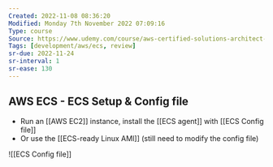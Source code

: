 ```yaml
---
Created: 2022-11-08 08:36:20
Modified: Monday 7th November 2022 07:09:16
Type: course
Source: https://www.udemy.com/course/aws-certified-solutions-architect-associate-saa-c01/?xref=E0Aed11STH4LPUQvCz0GJFABTmM=
Tags: [development/aws/ecs, review]
sr-due: 2022-11-24
sr-interval: 1
sr-ease: 130
---
```


## AWS ECS - ECS Setup & Config file

- Run an [[AWS EC2]] instance, install the [[ECS agent]] with [[ECS Config file]]
- Or use the [[ECS-ready Linux AMI]] (still need to modify the config file)

![[ECS Config file]]